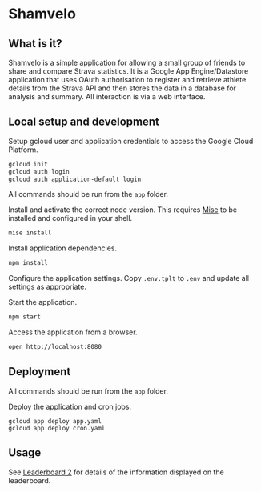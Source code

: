 # Shamvelo

## What is it?

Shamvelo is a simple application for allowing a small group of friends to share and compare Strava statistics.  It is a Google App Engine/Datastore application that uses OAuth authorisation to register and retrieve athlete details from the Strava API and then stores the data in a database for analysis and summary.  All interaction is via a web interface.

## Local setup and development

Setup gcloud user and application credentials to access the Google Cloud Platform.

```bash
gcloud init
gcloud auth login
gcloud auth application-default login
```

All commands should be run from the `app` folder.

Install and activate the correct node version.  This requires [Mise](https://mise.jdx.dev/) to be installed and configured in your shell.

```bash
mise install
```

Install application dependencies.

```bash
npm install
```

Configure the application settings.  Copy `.env.tplt` to `.env` and update all settings as appropriate.

Start the application.

```bash
npm start
```

Access the application from a browser.

```bash
open http://localhost:8080
```

## Deployment

All commands should be run from the `app` folder.

Deploy the application and cron jobs.

```
gcloud app deploy app.yaml
gcloud app deploy cron.yaml
```

## Usage

See [Leaderboard 2](./doc/leaderboard2.md) for details of the information displayed on the leaderboard.
